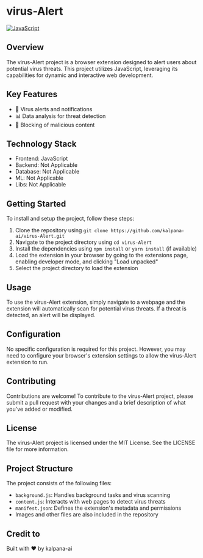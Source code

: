 # virus-Alert
[![JavaScript](https://img.shields.io/badge/JavaScript-yellow?style=for-the-badge&logo=javascript&logoColor=white)](https://www.javascript.com/)

## Overview
The virus-Alert project is a browser extension designed to alert users about potential virus threats. This project utilizes JavaScript, leveraging its capabilities for dynamic and interactive web development.

## Key Features
* 🚨 Virus alerts and notifications
* 📊 Data analysis for threat detection
* 🚫 Blocking of malicious content

## Technology Stack
* Frontend: JavaScript
* Backend: Not Applicable
* Database: Not Applicable
* ML: Not Applicable
* Libs: Not Applicable

## Getting Started
To install and setup the project, follow these steps:
1. Clone the repository using `git clone https://github.com/kalpana-ai/virus-Alert.git`
2. Navigate to the project directory using `cd virus-Alert`
3. Install the dependencies using `npm install` or `yarn install` (if available)
4. Load the extension in your browser by going to the extensions page, enabling developer mode, and clicking "Load unpacked"
5. Select the project directory to load the extension

## Usage
To use the virus-Alert extension, simply navigate to a webpage and the extension will automatically scan for potential virus threats. If a threat is detected, an alert will be displayed.

## Configuration
No specific configuration is required for this project. However, you may need to configure your browser's extension settings to allow the virus-Alert extension to run.

## Contributing
Contributions are welcome! To contribute to the virus-Alert project, please submit a pull request with your changes and a brief description of what you've added or modified.

## License
The virus-Alert project is licensed under the MIT License. See the LICENSE file for more information.

## Project Structure
The project consists of the following files:
* `background.js`: Handles background tasks and virus scanning
* `content.js`: Interacts with web pages to detect virus threats
* `manifest.json`: Defines the extension's metadata and permissions
* Images and other files are also included in the repository

## Credit to
Built with ❤️ by kalpana-ai
